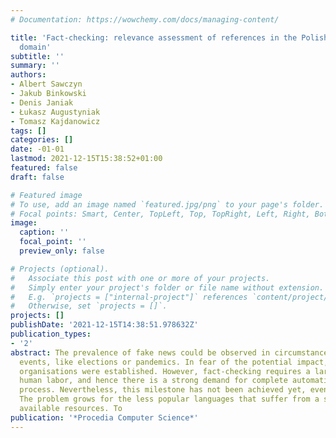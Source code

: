 ```yaml
---
# Documentation: https://wowchemy.com/docs/managing-content/

title: 'Fact-checking: relevance assessment of references in the Polish political
  domain'
subtitle: ''
summary: ''
authors:
- Albert Sawczyn
- Jakub Binkowski
- Denis Janiak
- Łukasz Augustyniak
- Tomasz Kajdanowicz
tags: []
categories: []
date: -01-01
lastmod: 2021-12-15T15:38:52+01:00
featured: false
draft: false

# Featured image
# To use, add an image named `featured.jpg/png` to your page's folder.
# Focal points: Smart, Center, TopLeft, Top, TopRight, Left, Right, BottomLeft, Bottom, BottomRight.
image:
  caption: ''
  focal_point: ''
  preview_only: false

# Projects (optional).
#   Associate this post with one or more of your projects.
#   Simply enter your project's folder or file name without extension.
#   E.g. `projects = ["internal-project"]` references `content/project/deep-learning/index.md`.
#   Otherwise, set `projects = []`.
projects: []
publishDate: '2021-12-15T14:38:51.978632Z'
publication_types:
- '2'
abstract: The prevalence of fake news could be observed in circumstances of emotion-causing
  events, like elections or pandemics. In fear of the potential impact, many fact-checking
  organisations were established. However, fact-checking requires a large amount of
  human labor, and hence there is a strong demand for complete automation of this
  process. Nevertheless, this milestone has not been achieved yet, even for English.
  The problem grows for the less popular languages that suffer from a scarcity of
  available resources. To
publication: '*Procedia Computer Science*'
---
```

